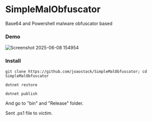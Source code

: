 # SimpleMalObfuscator
Base64 and Powershell malware obfuscator based

### Demo
![Screenshot 2025-06-08 154954](https://github.com/user-attachments/assets/8be143a0-56e0-466e-8864-c20ac56d4252)

### Install
```
git clone https://github.com/joaostack/SimpleMalObfuscator; cd SimpleMalObfuscator
```

```
dotnet restore
```

```
dotnet publish
```

And go to "bin" and "Release" folder.

Sent .ps1 file to victim.
